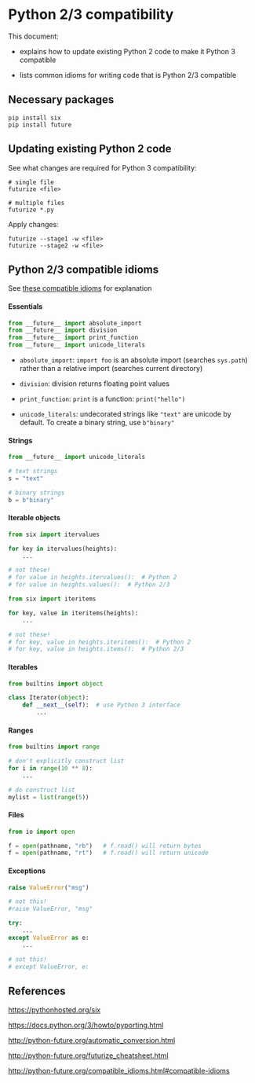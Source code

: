 # Python 2/3 compatibility

This document:

* explains how to update existing Python 2 code to make it Python 3 compatible

* lists common idioms for writing code that is Python 2/3 compatible


## Necessary packages

```shell
pip install six
pip install future
```

## Updating existing Python 2 code

See what changes are required for Python 3 compatibility:

```shell
# single file
futurize <file>

# multiple files
futurize *.py
```

Apply changes:

```shell
futurize --stage1 -w <file>
futurize --stage2 -w <file>
```


## Python 2/3 compatible idioms

See [these compatible idioms](
http://python-future.org/compatible_idioms.html#compatible-idioms) for
explanation

#### Essentials

```python
from __future__ import absolute_import
from __future__ import division
from __future__ import print_function
from __future__ import unicode_literals
```

* `absolute_import`: `import foo` is an absolute import (searches `sys.path`)
rather than a relative import (searches current directory)

* `division`: division returns floating point values

* `print_function`: `print` is a function: `print("hello")`

* `unicode_literals`: undecorated strings like `"text"` are unicode by default.
To create a binary string, use `b"binary"`

#### Strings

```python
from __future__ import unicode_literals

# text strings
s = "text"

# binary strings
b = b"binary"
```

#### Iterable objects

```python
from six import itervalues

for key in itervalues(heights):
    ...

# not these!
# for value in heights.itervalues():  # Python 2
# for value in heights.values():  # Python 2/3

```

```python
from six import iteritems

for key, value in iteritems(heights):
    ...

# not these!
# for key, value in heights.iteritems():  # Python 2
# for key, value in heights.items():  # Python 2/3
```


#### Iterables

```python
from builtins import object

class Iterator(object):
    def __next__(self):  # use Python 3 interface
        ...
```

#### Ranges

```python
from builtins import range

# don't explicitly construct list
for i in range(10 ** 8):
    ...

# do construct list
mylist = list(range(5))
```

#### Files

```python
from io import open

f = open(pathname, "rb")   # f.read() will return bytes
f = open(pathname, "rt")   # f.read() will return unicode
```

#### Exceptions

```python
raise ValueError("msg")

# not this!
#raise ValueError, "msg"
```

```python
try:
    ...
except ValueError as e:
    ...

# not this!
# except ValueError, e:
```


## References

https://pythonhosted.org/six

https://docs.python.org/3/howto/pyporting.html

http://python-future.org/automatic_conversion.html

http://python-future.org/futurize_cheatsheet.html

http://python-future.org/compatible_idioms.html#compatible-idioms
